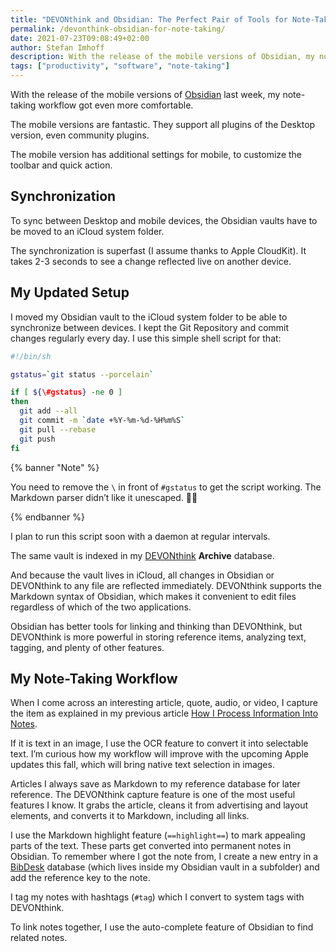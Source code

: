 ```yaml
---
title: "DEVONthink and Obsidian: The Perfect Pair of Tools for Note-Taking"
permalink: /devonthink-obsidian-for-note-taking/
date: 2021-07-23T09:08:49+02:00
author: Stefan Imhoff
description: With the release of the mobile versions of Obsidian, my note-taking workflow with Obsidian and DEVONthink is now even more fun than before.
tags: ["productivity", "software", "note-taking"]
---
```


With the release of the mobile versions of [Obsidian](https://obsidian.md/) last week, my note-taking workflow got even more comfortable.

The mobile versions are fantastic. They support all plugins of the Desktop version, even community plugins.

The mobile version has additional settings for mobile, to customize the toolbar and quick action.

## Synchronization

To sync between Desktop and mobile devices, the Obsidian vaults have to be moved to an iCloud system folder.

The synchronization is superfast (I assume thanks to Apple CloudKit). It takes 2-3 seconds to see a change reflected live on another device.

## My Updated Setup

I moved my Obsidian vault to the iCloud system folder to be able to synchronize between devices. I kept the Git Repository and commit changes regularly every day. I use this simple shell script for that:

```bash
#!/bin/sh

gstatus=`git status --porcelain`

if [ ${\#gstatus} -ne 0 ]
then
  git add --all
  git commit -m `date +%Y-%m-%d-%H%m%S`
  git pull --rebase
  git push
fi
```

{% banner "Note" %}

You need to remove the `\` in front of `#gstatus` to get the script working. The Markdown parser didn’t like it unescaped. 🤷‍♂️

{% endbanner %}

I plan to run this script soon with a daemon at regular intervals.

The same vault is indexed in my [DEVONthink](https://devontechnologies.com/apps/devonthink) **Archive** database.

And because the vault lives in iCloud, all changes in Obsidian or DEVONthink to any file are reflected immediately. DEVONthink supports the Markdown syntax of Obsidian, which makes it convenient to edit files regardless of which of the two applications.

Obsidian has better tools for linking and thinking than DEVONthink, but DEVONthink is more powerful in storing reference items, analyzing text, tagging, and plenty of other features.

## My Note-Taking Workflow

When I come across an interesting article, quote, audio, or video, I capture the item as explained in my previous article [How I Process Information Into Notes](/processing-information-into-notes/).

If it is text in an image, I use the OCR feature to convert it into selectable text. I’m curious how my workflow will improve with the upcoming Apple updates this fall, which will bring native text selection in images.

Articles I always save as Markdown to my reference database for later reference. The DEVONthink capture feature is one of the most useful features I know. It grabs the article, cleans it from advertising and layout elements, and converts it to Markdown, including all links.

I use the Markdown highlight feature (`==highlight==`) to mark appealing parts of the text. These parts get converted into permanent notes in Obsidian. To remember where I got the note from, I create a new entry in a [BibDesk](https://bibdesk.sourceforge.io/) database (which lives inside my Obsidian vault in a subfolder) and add the reference key to the note.

I tag my notes with hashtags (`#tag`) which I convert to system tags with DEVONthink.

To link notes together, I use the auto-complete feature of Obsidian to find related notes.
